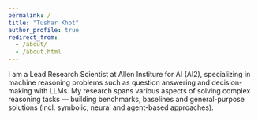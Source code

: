 ```yaml
---
permalink: /
title: "Tushar Khot"
author_profile: true
redirect_from: 
  - /about/
  - /about.html
---
```



I am a Lead Research Scientist at Allen Institure for AI (AI2), specializing in machine reasoning problems such as question answering and decision-making with LLMs. My research spans various aspects of solving complex reasoning tasks — building benchmarks, baselines and general-purpose solutions (incl. symbolic, neural and agent-based approaches). 